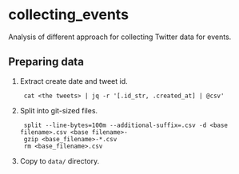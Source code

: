# collecting_events
Analysis of different approach for collecting Twitter data for events.

## Preparing data
1. Extract create date and tweet id.

		cat <the tweets> | jq -r '[.id_str, .created_at] | @csv'

2. Split into git-sized files.
	
		split --line-bytes=100m --additional-suffix=.csv -d <base filename>.csv <base filename>-
		gzip <base_filename>-*.csv
		rm <base_filename>.csv

3. Copy to `data/` directory.